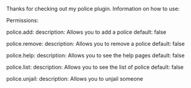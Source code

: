 Thanks for checking out my police plugin.
Information on how to use:

Permissions:

  police.add:
    description: Allows you to add a police
    default: false

  police.remove:
    description: Allows you to remove a police
    default: false

  police.help:
    description: Allows you to see the help pages
    default: false

  police.list:
    description: Allows you to see the list of police
    default: false

  police.unjail:
    description: Allows you to unjail someone
